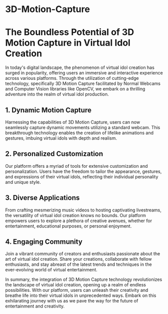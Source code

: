 # 3D-Motion-Capture

# The Boundless Potential of 3D Motion Capture in Virtual Idol Creation

In today's digital landscape, the phenomenon of virtual idol creation has surged in popularity, offering users an immersive and interactive experience across various platforms. Through the utilization of cutting-edge technology, specifically 3D Motion Capture facilitated by Normal Webcams and Computer Vision libraries like OpenCV, we embark on a thrilling adventure into the realm of virtual idol production.

## 1. Dynamic Motion Capture

Harnessing the capabilities of 3D Motion Capture, users can now seamlessly capture dynamic movements utilizing a standard webcam. This breakthrough technology enables the creation of lifelike animations and gestures, imbuing virtual idols with depth and realism.

## 2. Personalized Customization

Our platform offers a myriad of tools for extensive customization and personalization. Users have the freedom to tailor the appearance, gestures, and expressions of their virtual idols, reflecting their individual personality and unique style.

## 3. Diverse Applications

From crafting mesmerizing music videos to hosting captivating livestreams, the versatility of virtual idol creation knows no bounds. Our platform empowers users to explore a plethora of creative avenues, whether for entertainment, educational purposes, or personal enjoyment.

## 4. Engaging Community

Join a vibrant community of creators and enthusiasts passionate about the art of virtual idol creation. Share your creations, collaborate with fellow enthusiasts, and stay abreast of the latest trends and techniques in the ever-evolving world of virtual entertainment.

In summary, the integration of 3D Motion Capture technology revolutionizes the landscape of virtual idol creation, opening up a realm of endless possibilities. With our platform, users can unleash their creativity and breathe life into their virtual idols in unprecedented ways. Embark on this exhilarating journey with us as we pave the way for the future of entertainment and creativity.
```
